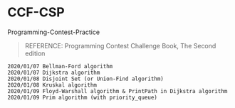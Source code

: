 # CCF-CSP
Programming-Contest-Practice

> REFERENCE: Programming Contest Challenge Book, The Second edition

```
2020/01/07 Bellman-Ford algorithm
2020/01/07 Dijkstra algorithm
2020/01/08 Disjoint Set (or Union-Find algorithm) 
2020/01/08 Kruskal algorithm
2020/01/09 Floyd-Warshall algorithm & PrintPath in Dijkstra algorithm
2020/01/09 Prim algorithm (with priority_queue)
```


